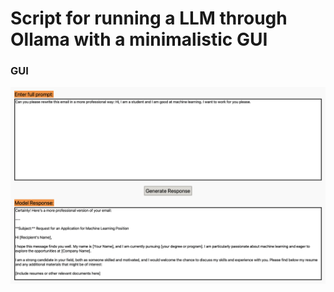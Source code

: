# Script for running a LLM through Ollama with a minimalistic GUI




### GUI
![LLM Gui](https://github.com/fylexx/Projects/blob/main/LocalLLM/Bildschirmfoto%202025-07-25%20um%2017.26.36.png)
